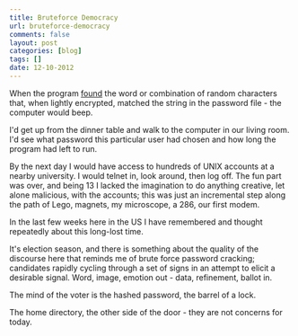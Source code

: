 ```yaml
---
title: Bruteforce Democracy
url: bruteforce-democracy
comments: false
layout: post
categories: [blog]
tags: []
date: 12-10-2012
---
```

When the program <a href="http://www.ouah.org/crmi001en.htm">found</a> the word or combination of random characters that, when lightly encrypted, matched the string in the password file - the computer would beep. 

I'd get up from the dinner table and walk to the computer in our living room. I'd see what password this particular user had chosen and how long the program had left to run. 

By the next day I would have access to hundreds of UNIX accounts at a nearby university. I would telnet in, look around, then log off. The fun part was over, and being 13 I lacked the imagination to do anything creative, let alone malicious, with the accounts; this was just an incremental step along the path of Lego, magnets, my microscope, a 286, our first modem.

In the last few weeks here in the US I have remembered and thought repeatedly about this long-lost time. 

It's election season, and there is something about the quality of the discourse here that reminds me of brute force password cracking; candidates rapidly cycling through a set of signs in an attempt to elicit a desirable signal. Word, image, emotion out - data, refinement, ballot in. 

The mind of the voter is the hashed password, the barrel of a lock. 

The home directory, the other side of the door - they are not concerns for today.





